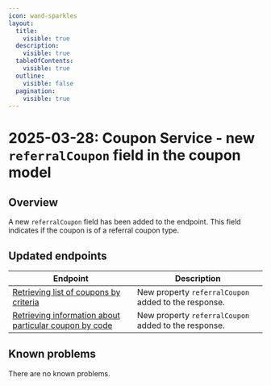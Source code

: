 ```yaml
---
icon: wand-sparkles
layout:
  title:
    visible: true
  description:
    visible: true
  tableOfContents:
    visible: true
  outline:
    visible: false
  pagination:
    visible: true
---
```

# 2025-03-28: Coupon Service - new `referralCoupon` field in the coupon model

## Overview

A new `referralCoupon` field has been added to the endpoint. This field indicates if the coupon is of a referral coupon type.

## Updated endpoints

| Endpoint                                                                                                          | Description                                          |
|-------------------------------------------------------------------------------------------------------------------|------------------------------------------------------|
| [Retrieving list of coupons by criteria](https://developer.emporix.io/documentation-portal/api-references/api-guides-and-references/api-references/rewards-and-promotions/coupon/api-reference/coupon-management)           | New property `referralCoupon` added to the response. |
| [Retrieving information about particular coupon by code](https://developer.emporix.io/documentation-portal/api-references/api-guides-and-references/api-references/rewards-and-promotions/coupon/api-reference/coupon-management#get-coupon-tenant-coupons-code)   | New property `referralCoupon` added to the response. |

## Known problems

There are no known problems.
